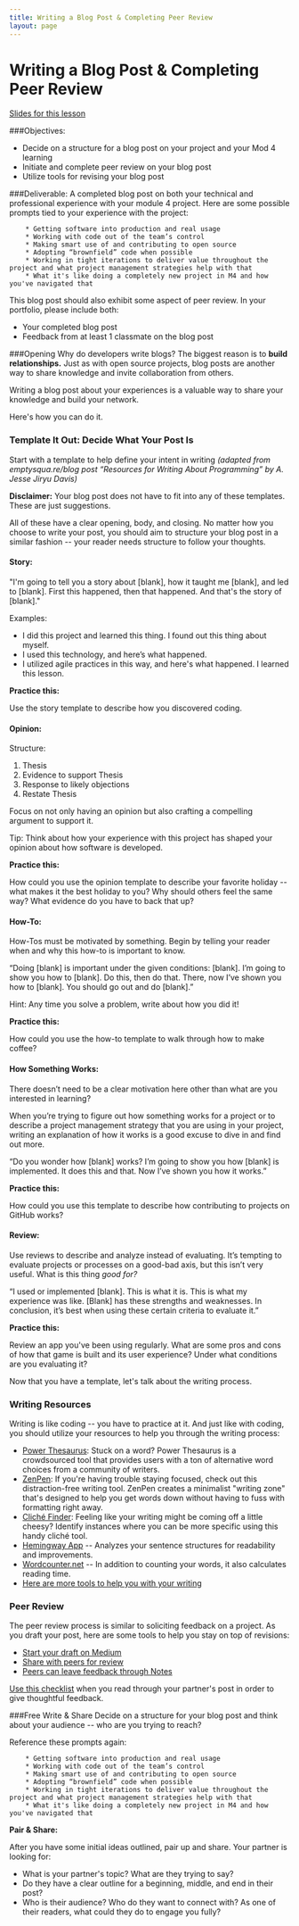```yaml
---
title: Writing a Blog Post & Completing Peer Review
layout: page
---
```


# Writing a Blog Post & Completing Peer Review

[Slides for this lesson](https://github.com/turingschool/professional_skills/blob/master/files/blog_post_peer_review_slides.pdf)

###Objectives:
* Decide on a structure for a blog post on your project and your Mod 4 learning
* Initiate and complete peer review on your blog post
* Utilize tools for revising your blog post

###Deliverable:
A completed blog post on both your technical and professional experience with your module 4 project. Here are some possible prompts tied to your experience with the project:

		* Getting software into production and real usage
		* Working with code out of the team’s control
		* Making smart use of and contributing to open source
		* Adopting “brownfield” code when possible
		* Working in tight iterations to deliver value throughout the project and what project management strategies help with that
		* What it's like doing a completely new project in M4 and how you've navigated that
		
This blog post should also exhibit some aspect of peer review. In your portfolio, please include both:

* Your completed blog post
* Feedback from at least 1 classmate on the blog post

###Opening
Why do developers write blogs? The biggest reason is to **build relationships.** Just as with open source projects, blog posts are another way to share knowledge and invite collaboration from others.

Writing a blog post about your experiences is a valuable way to share your knowledge and build your network. 

Here's how you can do it.

### Template It Out: Decide What Your Post Is
Start with a template to help define your intent in writing *(adapted from emptysqua.re/blog post “Resources for Writing About Programming” by A. Jesse Jiryu Davis)*

**Disclaimer:** Your blog post does not have to fit into any of these templates. These are just suggestions. 

All of these have a clear opening, body, and closing. No matter how you choose to write your post, you should aim to structure your blog post in a similar fashion -- your reader needs structure to follow your thoughts. 

#### **Story:** 

"I'm going to tell you a story about [blank], how it taught me [blank], and led to [blank]. First this happened, then that happened. And that's the story of [blank]."

Examples:

* I did this project and learned this thing. I found out this thing about myself.
* I used this technology, and here’s what happened.
* I utilized agile practices in this way, and here's what happened. I learned this lesson. 

**Practice this:** 

Use the story template to describe how you discovered coding. 

#### **Opinion:** 

Structure:

1. Thesis 
2. Evidence to support Thesis 
3. Response to likely objections
4. Restate Thesis

Focus on not only having an opinion but also crafting a compelling argument to support it.

Tip: Think about how your experience with this project has shaped your opinion about how software is developed. 

**Practice this:**

How could you use the opinion template to describe your favorite holiday -- what makes it the best holiday to you? Why should others feel the same way? What evidence do you have to back that up?

#### **How-To:**

How-Tos must be motivated by something. Begin by telling your reader when and why this how-to is important to know.

“Doing [blank] is important under the given conditions: [blank]. I’m going to show you how to [blank]. Do this, then do that. There, now I’ve shown you how to [blank]. You should go out and do [blank].”

Hint: Any time you solve a problem, write about how you did it!

**Practice this:** 

How could you use the how-to template to walk through how to make coffee? 


#### **How Something Works:**
There doesn’t need to be a clear motivation here other than what are you interested in learning?

When you’re trying to figure out how something works for a project or to describe a project management strategy that you are using in your project, writing an explanation of how it works is a good excuse to dive in and find out more.

“Do you wonder how [blank] works? I’m going to show you how [blank] is implemented. It does this and that. Now I’ve shown you how it works.”

**Practice this:**

How could you use this template to describe how contributing to projects on GitHub works?

#### **Review:**

Use reviews to describe and analyze instead of evaluating. It’s tempting to evaluate projects or processes on a good-bad axis, but this isn’t very useful. What is this thing *good for?*

“I used or implemented [blank]. This is what it is. This is what my experience was like. [Blank] has these strengths and weaknesses. In conclusion, it’s best when using these certain criteria to evaluate it.”

**Practice this:** 

Review an app you've been using regularly. What are some pros and cons of how that game is built and its user experience? Under what conditions are you evaluating it?

Now that you have a template, let's talk about the writing process.

### Writing Resources
Writing is like coding -- you have to practice at it. And just like with coding, you should utilize your resources to help you through the writing process:

* [Power Thesaurus](https://www.powerthesaurus.org/): Stuck on a word? Power Thesaurus is a crowdsourced tool that provides users with a ton of alternative word choices from a community of writers.
* [ZenPen](http://www.zenpen.io/): If you're having trouble staying focused, check out this distraction-free writing tool. ZenPen creates a minimalist "writing zone" that's designed to help you get words down without having to fuss with formatting right away.
* [Cliché Finder](http://cliche.theinfo.org/): Feeling like your writing might be coming off a little cheesy? Identify instances where you can be more specific using this handy cliché tool. 
* [Hemingway App](http://www.hemingwayapp.com/) -- Analyzes your sentence structures for readability and improvements.
* [Wordcounter.net](https://wordcounter.net/) -- In addition to counting your words, it also calculates reading time.
* [Here are more tools to help you with your writing](https://blog.hubspot.com/marketing/improving-writing-skills-tools#sm.000013b0c8ho5tdcez8pnsa14dbbn)

### Peer Review 
The peer review process is similar to soliciting feedback on a project. As you draft your post, here are some tools to help you stay on top of revisions:

* [Start your draft on Medium](https://help.medium.com/hc/en-us/articles/214874698-Drafts)
* [Share with peers for review](https://help.medium.com/hc/en-us/articles/215564177-Share-a-draft)
* [Peers can leave feedback through Notes](https://help.medium.com/hc/en-us/articles/214035868)

[Use this checklist]() when you read through your partner's post in order to give thoughtful feedback. 

###Free Write & Share
Decide on a structure for your blog post and think about your audience -- who are you trying to reach?

Reference these prompts again:

		* Getting software into production and real usage
		* Working with code out of the team’s control
		* Making smart use of and contributing to open source
		* Adopting “brownfield” code when possible
		* Working in tight iterations to deliver value throughout the project and what project management strategies help with that
		* What it's like doing a completely new project in M4 and how you've navigated that
		
**Pair & Share:**

After you have some initial ideas outlined, pair up and share. Your partner is looking for:

* What is your partner's topic? What are they trying to say?
* Do they have a clear outline for a beginning, middle, and end in their post? 
* Who is their audience? Who do they want to connect with? As one of their readers, what could they do to engage you fully? 

